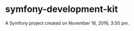 symfony-development-kit
=======================

A Symfony project created on November 16, 2016, 3:50 pm.
